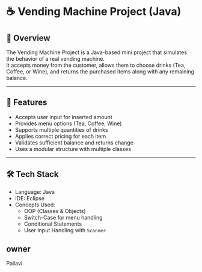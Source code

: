 # ☕ Vending Machine Project (Java)

## 📌 Overview
The Vending Machine Project is a Java-based mini project that simulates the behavior of a real vending machine.  
It accepts money from the customer, allows them to choose drinks (Tea, Coffee, or Wine), and returns the purchased items along with any remaining balance.

---

## 🚀 Features
- Accepts user input for inserted amount  
- Provides menu options (Tea, Coffee, Wine)  
- Supports multiple quantities of drinks  
- Applies correct pricing for each item  
- Validates sufficient balance and returns change  
- Uses a modular structure with multiple classes 

---

## 🛠️ Tech Stack
- Language: Java  
- IDE: Eclipse  
- Concepts Used:  
  - OOP (Classes & Objects)  
  - Switch-Case for menu handling  
  - Conditional Statements  
  - User Input Handling with `Scanner`  

## owner
Pallavi


